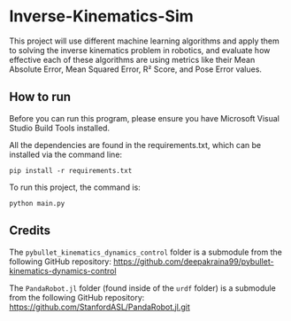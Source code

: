 # Inverse-Kinematics-Sim
This project will use different machine learning algorithms and apply them to solving the inverse kinematics problem in robotics, and evaluate how effective each of these algorithms are using metrics like their Mean Absolute Error, Mean Squared Error, R² Score, and Pose Error values.

## How to run
Before you can run this program, please ensure you have Microsoft Visual Studio Build Tools installed. 

All the dependencies are found in the requirements.txt, which can be installed via the command line:

`pip install -r requirements.txt`

To run this project, the command is:

`python main.py`

## Credits
The `pybullet_kinematics_dynamics_control` folder is a submodule from the following GitHub repository: https://github.com/deepakraina99/pybullet-kinematics-dynamics-control

The `PandaRobot.jl` folder (found inside of the `urdf` folder) is a submodule from the following GitHub repository: https://github.com/StanfordASL/PandaRobot.jl.git